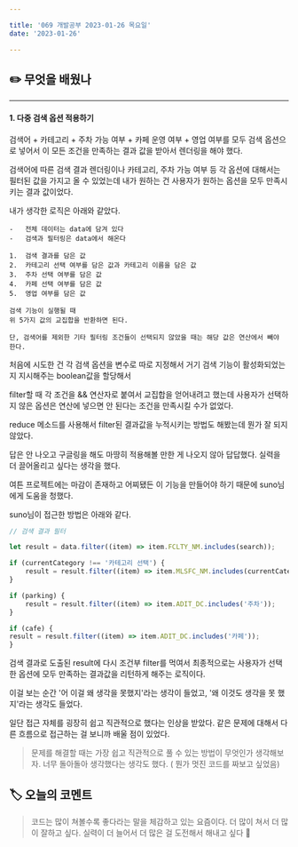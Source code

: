 ```yaml
---

title: '069 개발공부 2023-01-26 목요일'
date: '2023-01-26'

---
```


## ✏️ 무엇을 배웠나
---
#### 1. 다중 검색 옵션 적용하기

검색어 + 카테고리 + 주차 가능 여부 + 카페 운영 여부 + 영업 여부를 모두 검색 옵션으로 넣어서 이 모든 조건을 만족하는 결과 값을 받아서 렌더링을 해야 했다.

검색어에 따른 검색 결과 렌더링이나 카테고리, 주차 가능 여부 등 각 옵션에 대해서는 필터된 값을 가지고 올 수 있었는데 내가 원하는 건 사용자가 원하는 옵션을 모두 만족시키는 결과 값이었다.

내가 생각한 로직은 아래와 같았다.

```
-   전체 데이터는 data에 담겨 있다
-   검색과 필터링은 data에서 해온다

1.  검색 결과를 담은 값
2.  카테고리 선택 여부를 담은 값과 카테고리 이름을 담은 값
3.  주차 선택 여부를 담은 값
4.  카페 선택 여부를 담은 값
5.  영업 여부를 담은 값

검색 기능이 실행될 때
위 5가지 값의 교집합을 반환하면 된다.

단, 검색어를 제외한 기타 필터링 조건들이 선택되지 않았을 때는 해당 값은 연산에서 빼야 한다.
```

처음에 시도한 건 각 검색 옵션을 변수로 따로 지정해서 거기 검색 기능이 활성화되었는지 지시해주는 boolean값을 할당해서

filter할 때 각 조건을 && 연산자로 붙여서 교집합을 얻어내려고 했는데 사용자가 선택하지 않은 옵션은 연산에 넣으면 안 된다는 조건을 만족시킬 수가 없었다.

reduce 메소드를 사용해서 filter된 결과값을 누적시키는 방법도 해봤는데 뭔가 잘 되지 않았다.

답은 안 나오고 구글링을 해도 마땅히 적용해볼 만한 게 나오지 않아 답답했다. 실력을 더 끌어올리고 싶다는 생각을 했다.

여튼 프로젝트에는 마감이 존재하고 어찌됐든 이 기능을 만들어야 하기 때문에 suno님에게 도움을 청했다.

suno님이 접근한 방법은 아래와 같다.

```js
// 검색 결과 필터

let result = data.filter((item) => item.FCLTY_NM.includes(search));

if (currentCategory !== '카테고리 선택') {
	result = result.filter((item) => item.MLSFC_NM.includes(currentCategory));
}

if (parking) {
	result = result.filter((item) => item.ADIT_DC.includes('주차'));
}

if (cafe) {
result = result.filter((item) => item.ADIT_DC.includes('카페'));
}
```

검색 결과로 도출된 result에 다시 조건부 filter를 먹여서 최종적으로는 사용자가 선택한 옵션에 모두 만족하는 결과값을 리턴하게 해주는 로직이다.

이걸 보는 순간 '어 이걸 왜 생각을 못했지'라는 생각이 들었고, '왜 이것도 생각을 못 했지'라는 생각도 들었다.

일단 접근 자체를 굉장히 쉽고 직관적으로 했다는 인상을 받았다. 같은 문제에 대해서 다른 흐름으로 접근하는 걸 보니까 배울 점이 있었다.

> 문제를 해결할 때는 가장 쉽고 직관적으로 풀 수 있는 방법이 무엇인가 생각해보자. 너무 돌아돌아 생각했다는 생각도 했다. ( 뭔가 멋진 코드를 짜보고 싶었음)

## 🏷️ 오늘의 코멘트
> 코드는 많이 쳐볼수록 좋다라는 말을 체감하고 있는 요즘이다. 더 많이 쳐서 더 많이 잘하고 싶다. 실력이 더  늘어서 더 많은 걸 도전해서 해내고 싶다 🥳